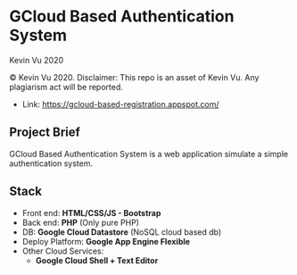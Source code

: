 # GCloud Based Authentication System

Kevin Vu 2020

© Kevin Vu 2020. Disclaimer: This repo is an asset of Kevin Vu. Any plagiarism act will be reported.

- Link: https://gcloud-based-registration.appspot.com/

## Project Brief
GCloud Based Authentication System is a web application simulate a simple authentication system.

## Stack
- Front end: **HTML/CSS/JS - Bootstrap**
- Back end: **PHP** (Only pure PHP)
- DB: **Google Cloud Datastore** (NoSQL cloud based db)
- Deploy Platform: **Google App Engine Flexible**
- Other Cloud Services:
  - **Google Cloud Shell + Text Editor**
